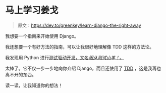 # 马上学习姜戈

> 原文：<https://dev.to/greenkey/learn-django-the-right-away>

我想要一个指南来开始使用 Django。

我还想要一个有好方法的指南，可以让我很好地理解像 TDD 这样的方法论。

我发现用 Python 进行[测试驱动开发，又名*服从测试山羊！*。](http://www.obeythetestinggoat.com/)

太棒了。它不仅一步一步地向你介绍 Django，而且还使用了 [TDD](https://en.wikipedia.org/wiki/Test-driven_development) ，这是我再也离不开的东西。

读一读，让我知道你的想法！
